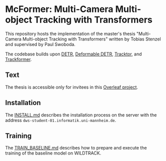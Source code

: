 # McFormer: Multi-Camera Multi-object Tracking with Transformers

This repository hosts the implementation of the master's thesis "Multi-Camera Multi-object Tracking with Transformers" written by Tobias Stenzel and supervised by Paul Swoboda.

The codebase builds upon [DETR](https://github.com/facebookresearch/detr), [Deformable DETR](https://github.com/fundamentalvision/Deformable-DETR), [Tracktor](https://github.com/phil-bergmann/tracking_wo_bnw), and [Trackformer](https://github.com/timmeinhardt/trackformer).

## Text

The thesis is accessible only for invitees in this [Overleaf project](https://www.overleaf.com/project/63c56d54d8857f5782b3d039).

## Installation

The [INSTALL.md](/INSTALL.md) describes the installation process on the server with the address `dws-student-01.informatik.uni-mannheim.de`.

## Training

The [TRAIN_BASELINE.md](/TRAIN_BASELINE.md) describes how to prepare and execute the training of the baseline model on WILDTRACK.
